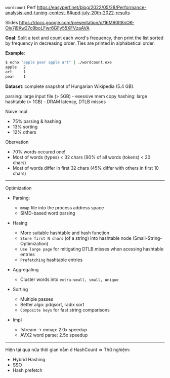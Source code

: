 
`wordcount` Perf https://easyperf.net/blog/2022/05/28/Performance-analysis-and-tuning-contest-6#upd-july-20th-2022-results

Slides https://docs.google.com/presentation/d/16M90It8nOK-Oiy7j9Kw27o9boLFwr6GFy55XFVzaAVA

__Goal__: Split a text and count each word's frequency, then print the list sorted by frequency in decreasing order. Ties are printed in alphabetical order.

__Example__:
```sh
$ echo "apple pear apple art" | ./wordcount.exe
apple	2
art     1
pear    1
```

__Dataset__: complete snapshot of Hungarian Wikipedia (5.4 GB).

parsing: large input file (> 5GB) - exessive mem copy
hashing: large hashtable (> 1GB) - DRAM latency, DTLB misses

Naive Impl
* 75% parsing & hashing
* 13% sorting
* 12% others

Obervation
* 70% words occured one!
* Most of words (types) < 32 chars (90% of all words (tokens) < 20 chars)
* Most of words differ in first 32 chars (45% differ with others in first 10 chars)

- - -

Optimization

* Parsing: 
	- `mmap` file into the process address space
	- SIMD-based word parsing

* Hasing
	- More suitable hashtable and hash function
	- `Store first N chars` (of a string) into hashtable node (Small-String-Optimization)
	- `Use large page` for mitigating DTLB misses when acessing hashtable entries
	- `Prefetching` hashtable entries

* Aggregating
	- Cluster words into `extra-small, small, unique`

* Sorting
	- Multiple passes
	- Better algo: pdqsort, radix sort
	- `Composite keys` for fast string comparisons

* Impl
	- fstream -> mmap: 2.0x speedup
	- AVX2 word parse: 2.5x speedup

- - -


Hiện tại quá nửa thời gian nằm ở HashCount => Thử nghiệm:
* Hybrid Hashing
* SSO
* Hash prefetch

